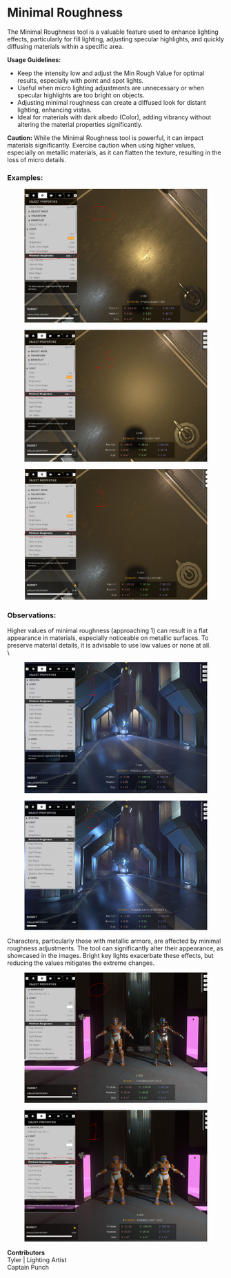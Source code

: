 # Minimal Roughness

The Minimal Roughness tool is a valuable feature used to enhance lighting effects, particularly for fill lighting, adjusting specular highlights, and quickly diffusing materials within a specific area.

**Usage Guidelines:**

* Keep the intensity low and adjust the Min Rough Value for optimal results, especially with point and spot lights.
* Useful when micro lighting adjustments are unnecessary or when specular highlights are too bright on objects.
* Adjusting minimal roughness can create a diffused look for distant lighting, enhancing vistas.
* Ideal for materials with dark albedo (Color), adding vibrancy without altering the material properties significantly.

**Caution:** While the Minimal Roughness tool is powerful, it can impact materials significantly. Exercise caution when using higher values, especially on metallic materials, as it can flatten the texture, resulting in the loss of micro details.

### Examples:

<figure><img src="../../../.gitbook/assets/image (9) (1).png" alt=""><figcaption></figcaption></figure>

<figure><img src="../../../.gitbook/assets/image-1 (2).png" alt=""><figcaption></figcaption></figure>

<figure><img src="../../../.gitbook/assets/image (10) (1).png" alt=""><figcaption></figcaption></figure>

### Observations:

Higher values of minimal roughness (approaching 1) can result in a flat appearance in materials, especially noticeable on metallic surfaces. To preserve material details, it is advisable to use low values or none at all.\
\


<figure><img src="../../../.gitbook/assets/image (11) (1).png" alt=""><figcaption></figcaption></figure>

<figure><img src="../../../.gitbook/assets/image-1 (3).png" alt=""><figcaption></figcaption></figure>

Characters, particularly those with metallic armors, are affected by minimal roughness adjustments. The tool can significantly alter their appearance, as showcased in the images. Bright key lights exacerbate these effects, but reducing the values mitigates the extreme changes.

<figure><img src="../../../.gitbook/assets/image-1 (4).png" alt=""><figcaption></figcaption></figure>

<figure><img src="../../../.gitbook/assets/image (12) (1).png" alt=""><figcaption></figcaption></figure>

**Contributors** \
Tyler | Lighting Artist\
Captain Punch
